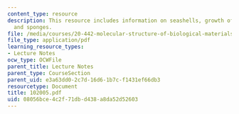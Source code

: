 ```yaml
---
content_type: resource
description: This resource includes information on seashells, growth of pearls, brittlestars,
  and sponges.
file: /media/courses/20-442-molecular-structure-of-biological-materials-be-442-fall-2005/08056bce4c2f71dbd438a8da52d52603_102005.pdf
file_type: application/pdf
learning_resource_types:
- Lecture Notes
ocw_type: OCWFile
parent_title: Lecture Notes
parent_type: CourseSection
parent_uid: e3a63dd0-2c7d-16d6-1b7c-f1431ef66db3
resourcetype: Document
title: 102005.pdf
uid: 08056bce-4c2f-71db-d438-a8da52d52603
---
```

